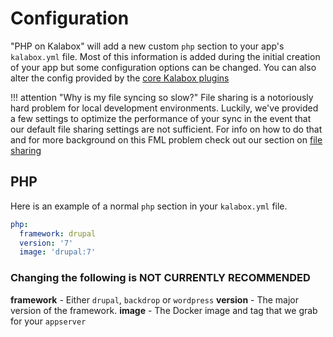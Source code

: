 Configuration
=============

"PHP on Kalabox" will add a new custom `php` section to your app's `kalabox.yml` file. Most of this information is added during the initial creation of your app but some configuration options can be changed. You can also alter the config provided by the [core Kalabox plugins](http://docs.kalabox.io/en/stable/users/config)

!!! attention "Why is my file syncing so slow?"
    File sharing is a notoriously hard problem for local development environments. Luckily, we've provided a few settings to optimize the performance of your sync in the event that our default file sharing settings are not sufficient. For info on how to do that and for more background on this FML problem check out our section on [file sharing](http://docs.kalabox.io/en/stable/users/config/#sharing)

PHP
---

Here is an example of a normal `php` section in your `kalabox.yml` file.

```yaml
php:
  framework: drupal
  version: '7'
  image: 'drupal:7'
```

### Changing the following is NOT CURRENTLY RECOMMENDED

**framework** - Either `drupal`, `backdrop` or `wordpress`
**version** - The major version of the framework.
**image** - The Docker image and tag that we grab for your `appserver`
